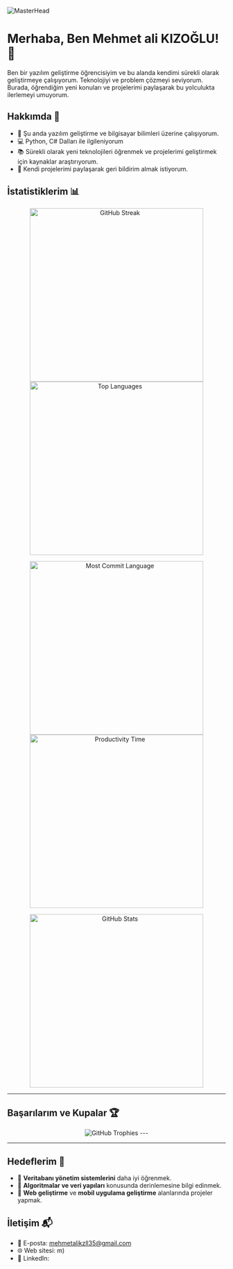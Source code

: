 ![MasterHead](https://media.licdn.com/dms/image/v2/D4E16AQH_hyFPdfjYQQ/profile-displaybackgroundimage-shrink_350_1400/profile-displaybackgroundimage-shrink_350_1400/0/1739121893795?e=1744848000&v=beta&t=PR08v2YU--FzogZ7-zXdtaFFHzVAeJ2ulNUX5IVXTM8)

# Merhaba, Ben Mehmet ali KIZOĞLU! 👋

Ben bir yazılım geliştirme öğrencisiyim ve bu alanda kendimi sürekli olarak geliştirmeye çalışıyorum. Teknolojiyi ve problem çözmeyi seviyorum. Burada, öğrendiğim yeni konuları ve projelerimi paylaşarak bu yolculukta ilerlemeyi umuyorum.

## Hakkımda 🚀

- 🌱 Şu anda yazılım geliştirme ve bilgisayar bilimleri üzerine çalışıyorum.
- 💻 Python, C# Dalları ile ilgileniyorum
- 📚 Sürekli olarak yeni teknolojileri öğrenmek ve projelerimi geliştirmek için kaynaklar araştırıyorum.
- 📝 Kendi projelerimi paylaşarak geri bildirim almak istiyorum.


## İstatistiklerim 📊

<p align="center">
  <img src="https://github-readme-streak-stats.herokuapp.com/?user=mehmetkzlldev&theme=dark&background=000000" alt="GitHub Streak" width="400" />
  <img src="https://github-readme-stats.vercel.app/api/top-langs/?username=mehmetkzlldev&layout=compact&theme=radical" alt="Top Languages" width="400" />
</p>

<p align="center">
  <img src="https://github-profile-summary-cards.vercel.app/api/cards/most-commit-language-card?username=mehmetkzlldev&theme=monokai" alt="Most Commit Language" width="400" />
  <img src="https://github-profile-summary-cards.vercel.app/api/cards/productive-time?username=mehmetkzlldev&theme=monokai" alt="Productivity Time" width="400" />
</p>

<p align="center">
  <img src="https://github-readme-stats.vercel.app/api?username=mehmetkzlldev&show_icons=true&hide_title=true&hide=prs&count_private=true&theme=radical" alt="GitHub Stats" width="400" />
</p>

---

## Başarılarım ve Kupalar 🏆

<p align="center">
  <img src="https://github-profile-trophy.vercel.app/?username=mehmetkzlldev&theme=radical&column=7&margin-w=15&margin-h=15" alt="GitHub Trophies" />
---



---

## Hedeflerim 🎯

- 🎯 **Veritabanı yönetim sistemlerini** daha iyi öğrenmek.
- 🎯 **Algoritmalar ve veri yapıları** konusunda derinlemesine bilgi edinmek.
- 🎯 **Web geliştirme** ve **mobil uygulama geliştirme** alanlarında projeler yapmak.




## İletişim 📬

- 📧 E-posta: mehmetalikzll35@gmail.com
- 🌐 Web sitesi: m)
- 📱 LinkedIn:


